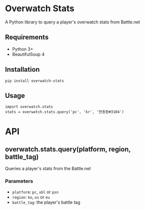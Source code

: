 # Overwatch Stats
A Python library to query a player's overwatch stats from Battle.net

## Requirements
- Python 3+
- BeautifulSoup 4

## Installation
	pip install overwatch-stats

## Usage
	import overwatch.stats
	stats = overwatch.stats.query('pc', 'kr', '현종환#3104')

# API
## overwatch.stats.query(platform, region, battle_tag)
Queries a player's stats from the Battle.net
### Parameters
- `platform`: `pc`, `xbl` or `psn`
- `region`: `ko`, `us` or `eu`
- `battle_tag`: the player's battle tag